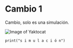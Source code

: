 # Cambio 1
Cambio, solo es una simulación.

![Image of Yaktocat](https://octodex.github.com/images/yaktocat.png)

```
print("s i m u l a c i ó n")
```
